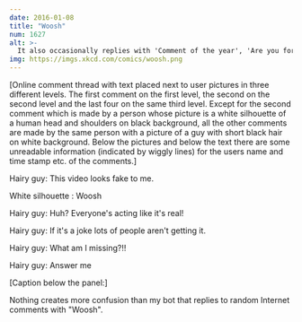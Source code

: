 ```yaml
---
date: 2016-01-08
title: "Woosh"
num: 1627
alt: >-
  It also occasionally replies with 'Comment of the year', 'Are you for real', and 'I'm taking a screenshot so I can remember this moment forever'.
img: https://imgs.xkcd.com/comics/woosh.png
---
```

[Online comment thread with text placed next to user pictures in three different levels. The first comment on the first level, the second on the second level and the last four on the same third level. Except for the second comment which is made by a person whose picture is a white silhouette of a human head and shoulders on black background, all the other comments are made by the same person with a picture of a guy with short black hair on white background. Below the pictures and below the text there are some unreadable information (indicated by wiggly lines) for the users name and time stamp etc. of the comments.]

Hairy guy: This video looks fake to me.

White silhouette : Woosh

Hairy guy: Huh? Everyone's acting like it's real!

Hairy guy: If it's a joke lots of people aren't getting it.

Hairy guy: What am I missing?!!

Hairy guy: Answer me

[Caption below the panel:]

Nothing creates more confusion than my bot that replies to random Internet comments with "Woosh".